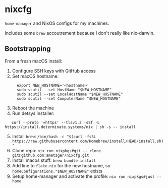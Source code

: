 # nixcfg

`home-manager` and NixOS configs for my machines.

Includes some `brew` accoutrement because I don't really like nix-darwin.

## Bootstrapping
From a fresh macOS install:

1. Configure SSH keys with GitHub access
2. Set macOS hostname:
   ```
     export NEW_HOSTNAME='<hostname>'
     sudo scutil --set HostName "$NEW_HOSTNAME"
     sudo scutil --set LocalHostName "$NEW_HOSTNAME"
     sudo scutil --set ComputerName "$NEW_HOSTNAME"
   ```
3. Reboot the machine
4. Run detsys installer:
```
   curl --proto '=https' --tlsv1.2 -sSf -L https://install.determinate.systems/nix | sh -s -- install
   ```
5. Install `brew`: `/bin/bash -c "$(curl -fsSL https://raw.githubusercontent.com/Homebrew/install/HEAD/install.sh)"`
6. Clone repo: `nix run nixpkgs#git -- clone git@github.com:ametzger/nixcfg.git`
7. Install macos stuff: `brew bundle install`
8. Add line to `flake.nix` for the new hostname, so `homeConfigurations."$NEW_HOSTNAME"` exists
9. Setup home-manager and activate the profile: `nix run nixpkgs#just -- home`
